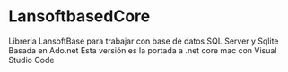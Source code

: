 # LansoftbasedCore
Libreria LansoftBase para trabajar con base de datos
SQL Server y Sqlite
Basada en Ado.net
Esta versión es la portada a .net core mac con 
Visual Studio Code 